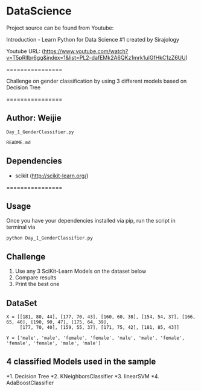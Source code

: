 # DataScience

Project source can be found from Youtube:

Introduction - Learn Python for Data Science #1 created by Sirajology

Youtube URL: (https://www.youtube.com/watch?v=T5pRlIbr6gg&index=1&list=PL2-dafEMk2A6QKz1mrk1uIGfHkC1zZ6UU)

================

Challenge on gender classification by using 3 different models based on Decision Tree

================
## Author: Weijie

```
Day_1_GenderClassifier.py

README.md
```

## Dependencies

* scikit (http://scikit-learn.org/)

================

## Usage

Once you have your dependencies installed via pip, run the script in terminal via

```
python Day_1_GenderClassifier.py

```
## Challenge

1. Use any 3 SciKit-Learn Models on the dataset below
2. Compare results
3. Print the best one

## DataSet
```
X = [[181, 80, 44], [177, 70, 43], [160, 60, 38], [154, 54, 37], [166, 65, 40], [190, 90, 47], [175, 64, 39],
     [177, 70, 40], [159, 55, 37], [171, 75, 42], [181, 85, 43]]

Y = ['male', 'male', 'female', 'female', 'male', 'male', 'female', 'female', 'female', 'male', 'male']
```
## 4 classified Models used in the sample
*1. Decision Tree
*2. KNeighborsClassifier
*3. linearSVM
*4. AdaBoostClassifier
  